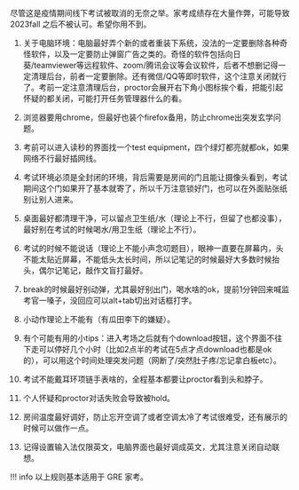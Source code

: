 

尽管这是疫情期间线下考试被取消的无奈之举。家考成绩存在大量作弊，可能导致 2023fall 之后不被认可。希望你用不到。

1. 关于电脑环境：电脑最好弄个新的或者重装下系统，没法的一定要删除各种奇怪软件，以及一定要防止弹窗广告之类的。奇怪的软件包括向日葵/teamviewer等远程软件、zoom/腾讯会议等会议软件，后者不想删记得一定清理后台，前者一定要删除。还有微信/QQ等即时软件，这个注意关闭就行了。考前一定注意清理后台，proctor会展开右下角小图标挨个看，把能引起怀疑的都关闭，可能打开任务管理器什么的看。

2. 浏览器要用chrome，但最好也装个firefox备用，防止chrome出突发玄学问题。

3. 考前可以进入读秒的界面找一个test equipment，四个绿灯都亮就都ok，如果网络不行最好插网线。

4. 考试环境必须是全封闭的环境，背后需要是房间的门且能让摄像头看到，考试期间这个门如果开了基本就寄了，所以千万注意锁好门，也可以在外面贴张纸别让别人进来。

5. 桌面最好都清理干净，可以留点卫生纸/水（理论上不行，但留了也都没事），最好别在考试的时候喝水/用卫生纸（理论上不行）。

6. 考试的时候不能说话（理论上不能小声念叨题目），眼神一直要在屏幕内，头不能太贴近屏幕，不能低头太长时间，所以记笔记的时候最好大多数时候抬头，偶尔记笔记，敲作文盲打最好。

7. break的时候最好别动弹，尤其最好别出门，喝水啥的ok，提前1分钟回来喊监考官一嗓子，没回应可以alt+tab切出对话框打字。

8. 小动作理论上不能有（有瓜田李下的嫌疑）。

9. 有个可能有用的小tips：进入考场之后就有个download按钮，这个界面不往下走可以停好几个小时（比如2点半的考试在5点才点download也都是ok的），可以用这个时间处理突发问题（网断了/突然肚子疼/忘记拿白板etc）。

10. 考试不能戴耳环项链手表啥的，全程基本都要让proctor看到头和脖子。

11. 个人怀疑和proctor对话失败会导致被hold。

12. 房间温度最好调好，防止忘开空调了或者空调太冷了考试很难受，还有展示的时候可以做作一点。

13. 记得设置输入法仅限英文，电脑界面也最好调成英文，尤其注意关闭自动联想。

!!! info
    以上规则基本适用于 GRE 家考。
